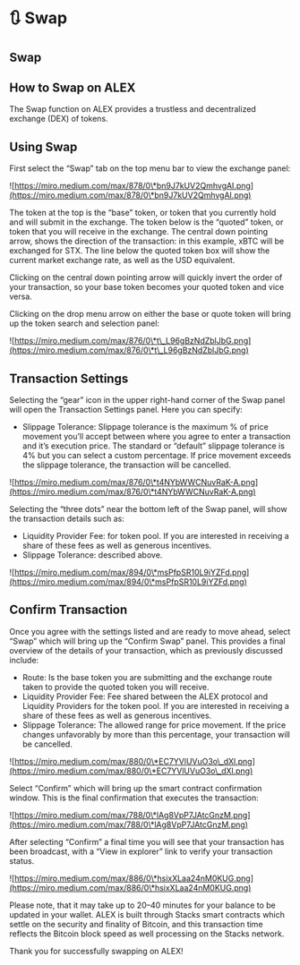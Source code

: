 # 🔃 Swap

## Swap

## **How to Swap on ALEX**

The Swap function on ALEX provides a trustless and decentralized exchange (DEX) of tokens.

## **Using Swap**

First select the “Swap” tab on the top menu bar to view the exchange panel:

![https://miro.medium.com/max/878/0\*bn9J7kUV2QmhvgAI.png](https://miro.medium.com/max/878/0\*bn9J7kUV2QmhvgAI.png)

The token at the top is the “base” token, or token that you currently hold and will submit in the exchange. The token below is the “quoted” token, or token that you will receive in the exchange. The central down pointing arrow, shows the direction of the transaction: in this example, xBTC will be exchanged for STX. The line below the quoted token box will show the current market exchange rate, as well as the USD equivalent.

Clicking on the central down pointing arrow will quickly invert the order of your transaction, so your base token becomes your quoted token and vice versa.

Clicking on the drop menu arrow on either the base or quote token will bring up the token search and selection panel:

![https://miro.medium.com/max/876/0\*t\_L96gBzNdZblJbG.png](https://miro.medium.com/max/876/0\*t\_L96gBzNdZblJbG.png)

## **Transaction Settings**

Selecting the “gear” icon in the upper right-hand corner of the Swap panel will open the Transaction Settings panel. Here you can specify:

* Slippage Tolerance: Slippage tolerance is the maximum % of price movement you’ll accept between where you agree to enter a transaction and it’s execution price. The standard or “default” slippage tolerance is 4% but you can select a custom percentage. If price movement exceeds the slippage tolerance, the transaction will be cancelled.

![https://miro.medium.com/max/876/0\*t4NYbWWCNuvRaK-A.png](https://miro.medium.com/max/876/0\*t4NYbWWCNuvRaK-A.png)

Selecting the “three dots” near the bottom left of the Swap panel, will show the transaction details such as:

* Liquidity Provider Fee: for token pool. If you are interested in receiving a share of these fees as well as generous incentives.
* Slippage Tolerance: described above.

![https://miro.medium.com/max/894/0\*msPfpSR10L9iYZFd.png](https://miro.medium.com/max/894/0\*msPfpSR10L9iYZFd.png)

## **Confirm Transaction**

Once you agree with the settings listed and are ready to move ahead, select “Swap” which will bring up the “Confirm Swap” panel. This provides a final overview of the details of your transaction, which as previously discussed include:

* Route: Is the base token you are submitting and the exchange route taken to provide the quoted token you will receive.
* Liquidity Provider Fee: Fee shared between the ALEX protocol and Liquidity Providers for the token pool. If you are interested in receiving a share of these fees as well as generous incentives.
* Slippage Tolerance: The allowed range for price movement. If the price changes unfavorably by more than this percentage, your transaction will be cancelled.

![https://miro.medium.com/max/880/0\*EC7YVlUVuO3o\_dXl.png](https://miro.medium.com/max/880/0\*EC7YVlUVuO3o\_dXl.png)

Select “Confirm” which will bring up the smart contract confirmation window. This is the final confirmation that executes the transaction:

![https://miro.medium.com/max/788/0\*lAg8VpP7JAtcGnzM.png](https://miro.medium.com/max/788/0\*lAg8VpP7JAtcGnzM.png)

After selecting “Confirm” a final time you will see that your transaction has been broadcast, with a “View in explorer” link to verify your transaction status.

![https://miro.medium.com/max/886/0\*hsixXLaa24nM0KUG.png](https://miro.medium.com/max/886/0\*hsixXLaa24nM0KUG.png)

Please note, that it may take up to 20–40 minutes for your balance to be updated in your wallet. ALEX is built through Stacks smart contracts which settle on the security and finality of Bitcoin, and this transaction time reflects the Bitcoin block speed as well processing on the Stacks network.

Thank you for successfully swapping on ALEX!
